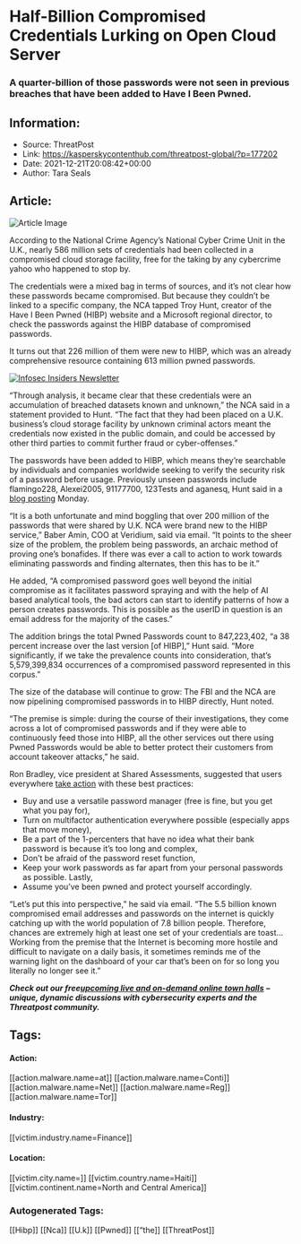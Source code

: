 # Half-Billion Compromised Credentials Lurking on Open Cloud Server
### A quarter-billion of those passwords were not seen in previous breaches that have been added to Have I Been Pwned.

## Information:
+ Source: ThreatPost
+ Link: https://kasperskycontenthub.com/threatpost-global/?p=177202
+ Date: 2021-12-21T20:08:42+00:00
+ Author: Tara Seals


## Article:
![Article Image](https://media.threatpost.com/wp-content/uploads/sites/103/2021/09/30082831/Password-Username.jpg)

According to the National Crime Agency’s National Cyber Crime Unit in the U.K., nearly 586 million sets of credentials had been collected in a compromised cloud storage facility, free for the taking by any cybercrime yahoo who happened to stop by.


The credentials were a mixed bag in terms of sources, and it’s not clear how these passwords became compromised. But because they couldn’t be linked to a specific company, the NCA tapped Troy Hunt, creator of the Have I Been Pwned (HIBP) website and a Microsoft regional director, to check the passwords against the HIBP database of compromised passwords.


It turns out that 226 million of them were new to HIBP, which was an already comprehensive resource containing 613 million pwned passwords.


[![Infosec Insiders Newsletter](https://media.threatpost.com/wp-content/uploads/sites/103/2021/07/10165815/infosec_insiders_in_article_promo.png)](https://threatpost.com/infosec-insider-subscription-page/?utm_source=ART&utm_medium=ART&utm_campaign=InfosecInsiders_Newsletter_Promo/)


“Through analysis, it became clear that these credentials were an accumulation of breached datasets known and unknown,” the NCA said in a statement provided to Hunt. “The fact that they had been placed on a U.K. business’s cloud storage facility by unknown criminal actors meant the credentials now existed in the public domain, and could be accessed by other third parties to commit further fraud or cyber-offenses.”


The passwords have been added to HIBP, which means they’re searchable by individuals and companies worldwide seeking to verify the security risk of a password before usage. Previously unseen passwords include flamingo228, Alexei2005, 91177700, 123Tests and aganesq, Hunt said in a [blog posting](https://www.troyhunt.com/open-source-pwned-passwords-with-fbi-feed-and-225m-new-nca-passwords-is-now-live/) Monday.


“It is a both unfortunate and mind boggling that over 200 million of the passwords that were shared by U.K. NCA were brand new to the HIBP service,” Baber Amin, COO at Veridium, said via email. “It points to the sheer size of the problem, the problem being passwords, an archaic method of proving one’s bonafides. If there was ever a call to action to work towards eliminating passwords and finding alternates, then this has to be it.”


He added, “A compromised password goes well beyond the initial compromise as it facilitates password spraying and with the help of AI based analytical tools, the bad actors can start to identify patterns of how a person creates passwords. This is possible as the userID in question is an email address for the majority of the cases.”


The addition brings the total Pwned Passwords count to 847,223,402, “a 38 percent increase over the last version [of HIBP],” Hunt said. “More significantly, if we take the prevalence counts into consideration, that’s 5,579,399,834 occurrences of a compromised password represented in this corpus.”


The size of the database will continue to grow: The FBI and the NCA are now pipelining compromised passwords in to HIBP directly, Hunt noted.


“The premise is simple: during the course of their investigations, they come across a lot of compromised passwords and if they were able to continuously feed those into HIBP, all the other services out there using Pwned Passwords would be able to better protect their customers from account takeover attacks,” he said.


Ron Bradley, vice president at Shared Assessments, suggested that users everywhere [take action](https://threatpost.com/webinars/password-reset-claiming-control-of-credentials-to-stop-attacks/) with these best practices:


* Buy and use a versatile password manager (free is fine, but you get what you pay for),
* Turn on multifactor authentication everywhere possible (especially apps that move money),
* Be a part of the 1-percenters that have no idea what their bank password is because it’s too long and complex,
* Don’t be afraid of the password reset function,
* Keep your work passwords as far apart from your personal passwords as possible. Lastly,
* Assume you’ve been pwned and protect yourself accordingly.


“Let’s put this into perspective,” he said via email. “The 5.5 billion known compromised email addresses and passwords on the internet is quickly catching up with the world population of 7.8 billion people. Therefore, chances are extremely high at least one set of your credentials are toast…Working from the premise that the Internet is becoming more hostile and difficult to navigate on a daily basis, it sometimes reminds me of the warning light on the dashboard of your car that’s been on for so long you literally no longer see it.”


***Check out our free***[***upcoming live and on-demand online town halls***](https://threatpost.com/category/webinars/) ***– unique, dynamic discussions with cybersecurity experts and the Threatpost community.***





## Tags:

#### Action:
[[action.malware.name=at]] [[action.malware.name=Conti]] [[action.malware.name=Net]] [[action.malware.name=Reg]] [[action.malware.name=Tor]]

#### Industry:
[[victim.industry.name=Finance]]

#### Location:
[[victim.city.name=]] [[victim.country.name=Haiti]] [[victim.continent.name=North and Central America]]

### Autogenerated Tags:
[[Hibp]] [[Nca]] [[U.k]] [[Pwned]] [[“the]] [[ThreatPost]]

